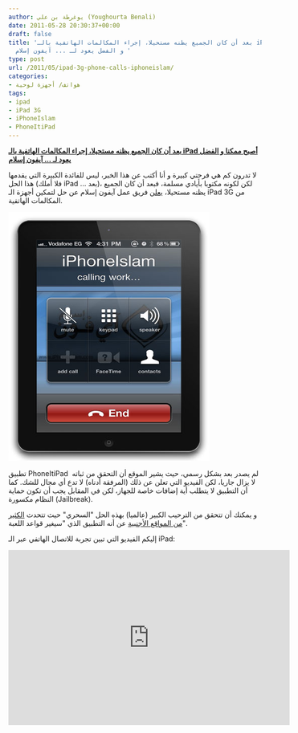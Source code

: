 ```yaml
---
author: يوغرطة بن علي (Youghourta Benali)
date: 2011-05-28 20:30:37+00:00
draft: false
title: 'بعد أن كان الجميع يظنه مستحيلا، إجراء المكالمات الهاتفية بالـ iPad أصبح ممكنا
  و الفضل يعود لـ ... آيفون إسلام '
type: post
url: /2011/05/ipad-3g-phone-calls-iphoneislam/
categories:
- هواتف/ أجهزة لوحية
tags:
- ipad
- iPad 3G
- iPhoneIslam
- PhoneItiPad
---
```


**[بعد أن كان الجميع يظنه مستحيلا، إجراء المكالمات الهاتفية بالـ iPad أصبح ممكنا و الفضل يعود لـ ... آيفون إسلام](https://www.it-scoop.com/2011/05/ipad-3g-phone-calls-iphoneislam)**


لا تدرون كم هي فرحتي كبيرة و أنا أكتب عن هذا الخبر، ليس للفائدة الكبيرة التي يقدمها هذا الحل (فلا أملك iPad ... بعد)، لكن لكونه مكتوبا بأيادي مسلمة، فبعد أن كان الجميع يظنه مستحيلا، [يعلن](http://www.iphoneislam.com/?p=11223) فريق عمل آيفون إسلام عن حل لتمكين أجهزة الـ iPad 3G من المكالمات الهاتفية.

[![](phoneitipad-mockup.jpg)
](https://www.it-scoop.com/2011/05/ipad-3g-phone-calls-iphoneislam)

تطبيق PhoneItiPad  لم يصدر بعد بشكل رسمي، حيث يشير الموقع أن التحقق من ثباته لا يزال جاريا، لكن الفيديو التي تعلن عن ذلك (المرفقة أدناه) لا تدع أي مجال للشك. كما أن التطبيق لا يتطلب أية إضافات خاصة للجهاز، لكن في المقابل يجب أن تكون حماية النظام مكسورة (Jailbreak).

و يمكنك أن تتحقق من الترحيب الكبير (عالميا) بهذه الحل "السحري" حيث تتحدث [الكثير من المواقع الأجنبية](http://www.google.com/search?hl=fr&biw=1280&bih=669&q=ipad+phone+call+iphoneislam&aq=f&aqi=&aql=&oq=) عن أنه التطبيق الذي "سيغير قواعد اللعبة".

إليكم الفيديو التي تبين تجربة للاتصال الهاتفي عبر الـ iPad:

<!-- more -->




<object width="560" height="349"><embed src="http://www.youtube.com/v/-36qTeAdDMI?fs=1&hl=fr_FR" allowscriptaccess="always" height="349" width="560" allowfullscreen="true" type="application/x-shockwave-flash"></embed></object>



